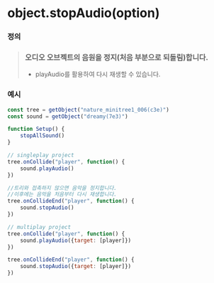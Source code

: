 # object.stopAudio(option)

### 정의

> ### 오디오 오브젝트의 음원을 정지(처음 부분으로 되돌림)합니다.
>
> * playAudio를 활용하여 다시 재생할 수 있습니다.



### 예시

```javascript
const tree = getObject("nature_minitree1_006(c3e)")
const sound = getObject("dreamy(7e3)")

function Setup() {
    stopAllSound()
}

// singleplay project
tree.onCollide("player", function() {
    sound.playAudio()
})

//트리와 접촉하지 않으면 음악을 정지합니다.
//이후에는 음악을 처음부터 다시 재생합니다.
tree.onCollideEnd("player", function() {
    sound.stopAudio()
})

// multiplay project
tree.onCollide("player", function() {
    sound.playAudio({target: [player]})
})

tree.onCollideEnd("player", function() {
    sound.stopAudio({target: [player]})
})
```
